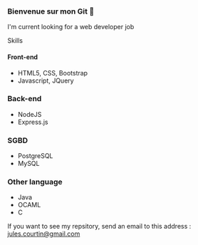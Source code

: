### Bienvenue sur mon Git 👋

I'm current looking for a web developer job

Skills  
#### Front-end
* HTML5, CSS, Bootstrap
* Javascript, JQuery
### Back-end
* NodeJS
* Express.js
### SGBD
* PostgreSQL
* MySQL
### Other language
* Java
* OCAML
* C

If you want to see my repsitory, send an email to this address : jules.courtin@gmail.com
<!--

**Jules-Court/Jules-Court** is a ✨ _special_ ✨ repository because its `README.md` (this file) appears on your GitHub profile.

Here are some ideas to get you started:

- 🔭 I’m currently working on ...
- 🌱 I’m currently learning ...
- 👯 I’m looking to collaborate on ...
- 🤔 I’m looking for help with ...
- 💬 Ask me about ...
- 📫 How to reach me: ...
- 😄 Pronouns: ...
- ⚡ Fun fact: ...
-->

